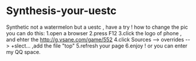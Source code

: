 # Synthesis-your-uestc
Synthetic not a watermelon but a uestc , have a try !
how to change the pic you can do this:
   1.open a browser
   2.press F12
   3.click the logo of phone , and ehter the http://g.vsane.com/game/552
   4.click Sources --> overrides --> +slect... ,add the file "top"
   5.refresh your page
   6.enjoy !
or you can enter my QQ space.
